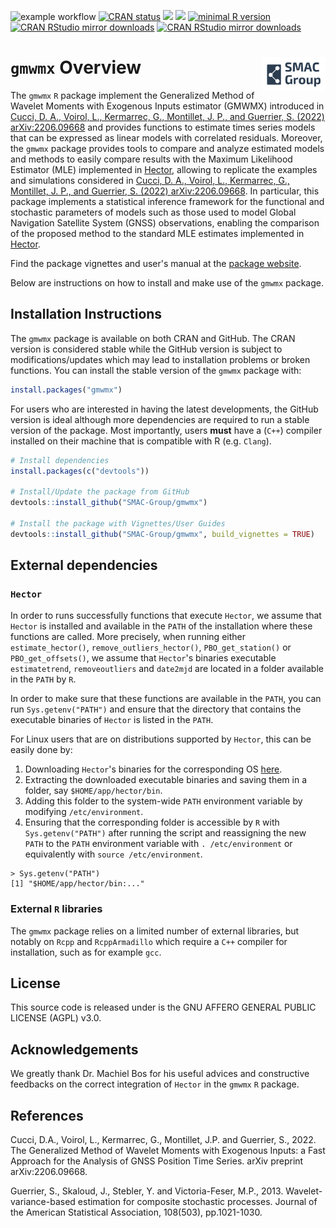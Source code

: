 <!-- badges: start -->

    
      
      
![example workflow](https://github.com/SMAC-Group/gmwmx/actions/workflows/R-CMD-check.yaml/badge.svg)
[![CRAN status](https://www.r-pkg.org/badges/version/gmwmx)](https://CRAN.R-project.org/package=gmwmx)
![](https://img.shields.io/github/last-commit/SMAC-Group/gmwmx) 
[<img src="https://s-a.github.io/license/img/agpl-3.0.svg" />](https://s-a.github.io/license/?license=agpl-3.0&fullname=Stephan%20Ahlf&year=2015&profile=https://github.com/s-a&projectUrl=https://github.com/s-a/license&projectName=License%20Demo "")
[![minimal R version](https://img.shields.io/badge/R%3E%3D-4.0.0-6666ff.svg)](https://cran.r-project.org/)
[![CRAN RStudio mirror
downloads](http://cranlogs.r-pkg.org/badges/gmwmx)](https://www.r-pkg.org/pkg/gmwmx)
[![CRAN RStudio mirror
downloads](https://cranlogs.r-pkg.org/badges/grand-total/gmwmx)](https://www.r-pkg.org/pkg/gmwmx)
<!-- badges: end -->


# `gmwmx` Overview <a href="https://smac-group.com/"><img src="man/figures/logo.png" align="right" style="width: 20%; height: 20%"/></a>


The `gmwmx` `R` package implement the Generalized Method of Wavelet Moments with Exogenous Inputs estimator (GMWMX) introduced in [Cucci, D. A., Voirol, L., Kermarrec, G., Montillet, J. P., and Guerrier, S. (2022) <arXiv:2206.09668>](https://arxiv.org/abs/2206.09668) and provides functions to estimate times series models that can be expressed as linear models with correlated residuals. Moreover, the `gmwmx` package provides tools to compare and analyze estimated models and methods to easily compare results with the Maximum Likelihood Estimator (MLE) implemented in [Hector](https://teromovigo.com/hector/), allowing to replicate the examples and simulations considered in [Cucci, D. A., Voirol, L., Kermarrec, G., Montillet, J. P., and Guerrier, S. (2022) <arXiv:2206.09668>](https://arxiv.org/abs/2206.09668). In particular, this package implements a statistical inference framework for the functional and stochastic parameters of models such as those used to model Global Navigation Satellite System (GNSS) observations, enabling the comparison of the proposed method to the standard MLE estimates implemented in [Hector](https://teromovigo.com/hector/). 

Find the package vignettes and user's manual at the [package website](https://smac-group.github.io/gmwmx/index.html).

Below are instructions on how to install and make use of the `gmwmx`
package.

## Installation Instructions

The `gmwmx` package is available on both CRAN and GitHub. The CRAN
version is considered stable while the GitHub version is subject to
modifications/updates which may lead to installation problems or broken
functions. You can install the stable version of the `gmwmx` package
with:

``` r
install.packages("gmwmx")
```

For users who are interested in having the latest developments, the
GitHub version is ideal although more dependencies are required to run a
stable version of the package. Most importantly, users **must** have a
(`C++`) compiler installed on their machine that is compatible with R
(e.g. `Clang`).


``` r
# Install dependencies
install.packages(c("devtools"))

# Install/Update the package from GitHub
devtools::install_github("SMAC-Group/gmwmx")

# Install the package with Vignettes/User Guides 
devtools::install_github("SMAC-Group/gmwmx", build_vignettes = TRUE)
```

## External dependencies

### `Hector`
In order to runs successfully functions that execute `Hector`, we assume that `Hector` is installed and available in the `PATH` of the installation where these functions are called. More precisely, when running either `estimate_hector()`, `remove_outliers_hector()`, `PBO_get_station()` or `PBO_get_offsets()`, we assume that `Hector`'s binaries executable `estimatetrend`, `removeoutliers` and `date2mjd` are located in a folder available in the `PATH` by `R`.

In order to make sure that these functions are available in the `PATH`, you can run `Sys.getenv("PATH")` and ensure that the directory that contains the executable binaries of `Hector` is listed in the `PATH`.

For Linux users that are on distributions supported by `Hector`, this can be easily done by:

1) Downloading `Hector`'s binaries for the corresponding OS [here](https://teromovigo.com/hector/).
2) Extracting the downloaded executable binaries and saving them in a folder, say `$HOME/app/hector/bin`.
3) Adding this folder to the system-wide `PATH` environment variable by modifying `/etc/environment`.
4) Ensuring that the corresponding folder is accessible by `R` with  `Sys.getenv("PATH")` after running the script and reassigning the new `PATH` to the `PATH` environment variable with `. /etc/environment` or equivalently with `source /etc/environment`.

```
> Sys.getenv("PATH")
[1] "$HOME/app/hector/bin:..."

```

### External `R` libraries

The `gmwmx` package relies on a limited number of external libraries, but notably on `Rcpp` and `RcppArmadillo` which require a `C++` compiler for installation, such as for example `gcc`.

## License

This source code is released under is the GNU AFFERO GENERAL PUBLIC LICENSE (AGPL) v3.0. 

## Acknowledgements
We greatly thank Dr. Machiel Bos for his useful advices and constructive feedbacks on the correct integration of `Hector` in the `gmwmx` `R` package.

## References
Cucci, D.A., Voirol, L., Kermarrec, G., Montillet, J.P. and Guerrier, S., 2022. The Generalized Method of Wavelet Moments with Exogenous Inputs: a Fast Approach for the Analysis of GNSS Position Time Series. arXiv preprint arXiv:2206.09668.

Guerrier, S., Skaloud, J., Stebler, Y. and Victoria-Feser, M.P., 2013. Wavelet-variance-based estimation for composite stochastic processes. Journal of the American Statistical Association, 108(503), pp.1021-1030.

